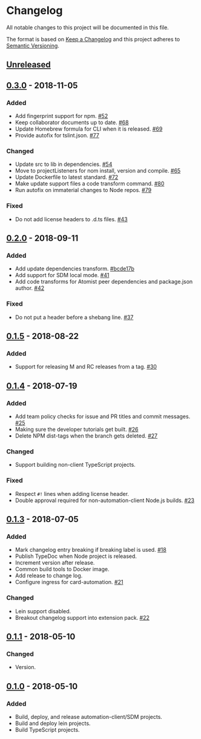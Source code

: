# Changelog

All notable changes to this project will be documented in this file.

The format is based on [Keep a Changelog](http://keepachangelog.com/)
and this project adheres to [Semantic Versioning](http://semver.org/).

## [Unreleased](https://github.com/atomist/atomist-sdm/compare/0.3.0...HEAD)

## [0.3.0](https://github.com/atomist/atomist-sdm/compare/0.2.0...0.3.0) - 2018-11-05

### Added

-   Add fingerprint support for npm. [#52](https://github.com/atomist/atomist-sdm/issues/52)
-   Keep collaborator documents up to date. [#68](https://github.com/atomist/atomist-sdm/issues/68)
-   Update Homebrew formula for CLI when it is released. [#69](https://github.com/atomist/atomist-sdm/issues/69)
-   Provide autofix for tslint.json. [#77](https://github.com/atomist/atomist-sdm/issues/77)

### Changed

-   Update src to lib in dependencies. [#54](https://github.com/atomist/atomist-sdm/issues/54)
-   Move to projectListeners for nom install, version and compile. [#65](https://github.com/atomist/atomist-sdm/issues/65)
-   Update Dockerfile to latest standard. [#72](https://github.com/atomist/atomist-sdm/issues/72)
-   Make update support files a code transform command. [#80](https://github.com/atomist/atomist-sdm/issues/80)
-   Run autofix on immaterial changes to Node repos. [#79](https://github.com/atomist/atomist-sdm/issues/79)

### Fixed

-   Do not add license headers to .d.ts files. [#43](https://github.com/atomist/atomist-sdm/issues/43)

## [0.2.0](https://github.com/atomist/atomist-sdm/compare/0.1.5...0.2.0) - 2018-09-11

### Added

-   Add update dependencies transform. [#bcde17b](https://github.com/atomist/atomist-sdm/commit/bcde17b9e09a0f27f14884892599004adc3ffce4)
-   Add support for SDM local mode. [#41](https://github.com/atomist/atomist-sdm/issues/41)
-   Add code transforms for Atomist peer dependencies and package.json author. [#42](https://github.com/atomist/atomist-sdm/issues/42)

### Fixed

-   Do not put a header before a shebang line. [#37](https://github.com/atomist/atomist-sdm/issues/37)

## [0.1.5](https://github.com/atomist/atomist-sdm/compare/0.1.4...0.1.5) - 2018-08-22

### Added

-   Support for releasing M and RC releases from a tag. [#30](https://github.com/atomist/atomist-sdm/issues/30)

## [0.1.4](https://github.com/atomist/atomist-sdm/compare/0.1.3...0.1.4) - 2018-07-19

### Added

-   Add team policy checks for issue and PR titles and commit messages. [#25](https://github.com/atomist/atomist-sdm/issues/25)
-   Making sure the developer tutorials get built. [#26](https://github.com/atomist/atomist-sdm/issues/26)
-   Delete NPM dist-tags when the branch gets deleted. [#27](https://github.com/atomist/atomist-sdm/issues/27)

### Changed

-   Support building non-client TypeScript projects.

### Fixed

-   Respect `#!` lines when adding license header.
-   Double approval required for non-automation-client Node.js builds. [#23](https://github.com/atomist/atomist-sdm/issues/23)

## [0.1.3](https://github.com/atomist/atomist-sdm/compare/0.1.1...0.1.3) - 2018-07-05

### Added

-   Mark changelog entry breaking if breaking label is used. [#18](https://github.com/atomist/atomist-sdm/issues/18)
-   Publish TypeDoc when Node project is released.
-   Increment version after release.
-   Common build tools to Docker image.
-   Add release to change log.
-   Configure ingress for card-automation. [#21](https://github.com/atomist/atomist-sdm/issues/21)

### Changed

-   Lein support disabled.
-   Breakout changelog support into extension pack. [#22](https://github.com/atomist/atomist-sdm/issues/22)

## [0.1.1](https://github.com/atomist/atomist-sdm/compare/0.1.0...0.1.1) - 2018-05-10

### Changed

-   Version.

## [0.1.0](https://github.com/atomist/atomist-sdm/tree/0.1.0) - 2018-05-10

### Added

-   Build, deploy, and release automation-client/SDM projects.
-   Build and deploy lein projects.
-   Build TypeScript projects.
